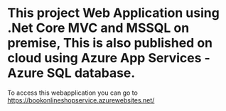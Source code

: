 # This project Web Application using .Net Core MVC and MSSQL on premise, This is also published on cloud using Azure App Services - Azure SQL database.

To access this webapplication you can go to https://bookonlineshopservice.azurewebsites.net/
